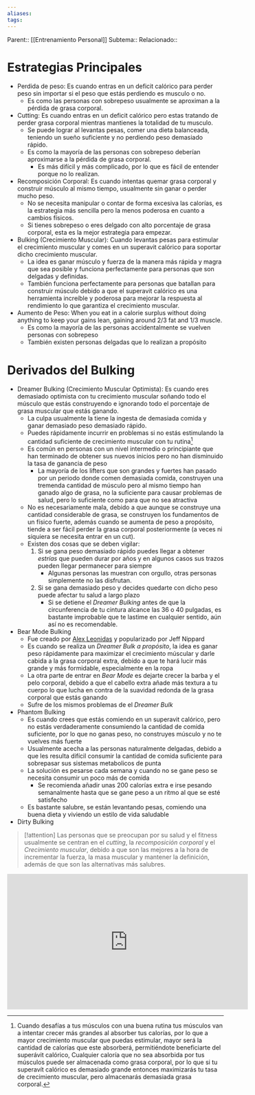 ```yaml
---
aliases: 
tags:
---
```

Parent:: [[Entrenamiento Personal]]
Subtema:: 
Relacionado:: 

# Estrategias Principales
- Perdida de peso: Es cuando entras en un deficit calórico para perder peso sin importar si el peso que estás perdiendo es musculo o no. 
	- Es como las personas con sobrepeso usualmente se aproximan a la pérdida de grasa corporal. 
- Cutting: Es cuando entras en un deficit calórico pero estas tratando de perder grasa corporal mientras mantienes la totalidad de tu musculo. 
	- Se puede lograr al levantas pesas, comer una dieta balanceada, teniendo un sueño suficiente y no perdiendo peso demasiado rápido. 
	- Es como la mayoría de las personas con sobrepeso deberían aproximarse a la pérdida de grasa corporal. 
		- Es más difícil y más complicado, por lo que es fácil de entender porque no lo realizan. 
- Recomposición Corporal: Es cuando intentas quemar grasa corporal y construir músculo al mismo tiempo, usualmente sin ganar o perder mucho peso. 
	- No se necesita manipular o contar de forma excesiva las calorías, es la estrategia más sencilla pero la menos poderosa en cuanto a cambios físicos. 
	- Si tienes sobrepeso o eres delgado con alto porcentaje de grasa corporal, esta es la mejor estrategia para empezar. 
- Bulking (Crecimiento Muscular): Cuando levantas pesas para estimular el crecimiento muscular y comes en un superavit calórico para soportar dicho crecimiento muscular. 
	- La idea es ganar músculo y fuerza de la manera más rápida y magra que sea posible y funciona perfectamente para personas que son delgadas y definidas. 
	- También funciona perfectamente para personas que batallan para construir músculo debido a que el superavit calórico es una herramienta increíble y poderosa para mejorar la respuesta al rendimiento lo que garantiza el crecimiento muscular. 
- Aumento de Peso: When you eat in a calorie surplus without doing anything to keep your gains lean, gaining around 2/3 fat and 1/3 muscle. 
	- Es como la mayoría de las personas accidentalmente se vuelven personas con sobrepeso 
	- También existen personas delgadas que lo realizan a propósito 
# Derivados del Bulking 
- Dreamer Bulking (Crecimiento Muscular Optimista): Es cuando eres demasiado optimista con tu crecimiento muscular soñando todo el músculo que estás construyendo e ignorando todo el porcentaje de grasa muscular que estás ganando. 
	- La culpa usualmente la tiene la ingesta de demasiada comida y ganar demasiado peso demasiado rápido.
	- Puedes rápidamente incurrir en problemas si no estás estimulando la cantidad suficiente de crecimiento muscular con tu rutina[^1]
	- Es común en personas con un nivel intermedio o principiante que han terminado de obtener sus nuevos inicios pero no han disminuido la tasa de ganancia de peso
		- La mayoría de los lifters que son grandes y fuertes han pasado por un periodo donde comen demasiada comida, construyen una tremenda cantidad de músculo pero al mismo tiempo han ganado algo de grasa, no la suficiente para causar problemas de salud, pero lo suficiente como para que no sea atractiva
	- No es necesariamente mala, debido a que aunque se construye una cantidad considerable de grasa, se construyen los fundamentos de un físico fuerte, además cuando se aumenta de peso a propósito, tiende a ser fácil perder la grasa corporal posteriormente (a veces ni siquiera se necesita entrar en un cut).
	- Existen dos cosas que se deben vigilar: 
		1. Si se gana peso demasiado rápido puedes llegar a obtener *estrías* que pueden durar por años y en algunos casos sus trazos pueden llegar permanecer para siempre
			- Algunas personas las muestran con orgullo, otras personas simplemente no las disfrutan.
		2.  Si se gana demasiado peso y decides quedarte con dicho peso puede afectar tu salud a largo plazo
			- Si se detiene el *Dreamer Bulking* antes de que la circunferencia de tu cintura alcance las 36 o 40 pulgadas, es bastante improbable que te lastime en cualquier sentido, aún así no es recomendable. 
- Bear Mode Bulking 
	- Fue creado por [Alex Leonidas](https://www.google.com/url?sa=t&source=web&rct=j&opi=89978449&url=https://translate.google.com/translate%3Fu%3Dhttps://alexleonidas.com/naturally-enhanced/%26hl%3Des%26sl%3Den%26tl%3Des%26client%3Dsrp&ved=2ahUKEwjGlO7FlKKNAxWJAHkGHSpKBDcQFnoECFMQAQ&usg=AOvVaw3NS9WIgOs-sSRFY4zoSmh3) y popularizado por Jeff Nippard  
	- Es cuando se realiza un *Dreamer Bulk a propósito*, la idea es ganar peso rápidamente para maximizar el crecimiento múscular y darle cabida a la grasa corporal extra, debido a que te hará lucir más grande y más formidable, especialmente en la ropa
	- La otra parte de entrar en *Bear Mode* es dejarte crecer la barba y el pelo corporal, debido a que el cabello extra añade más textura a tu cuerpo lo que lucha en contra de la suavidad redonda de la grasa corporal que estás ganando
	- Sufre de los mismos problemas de el *Dreamer Bulk*
- Phantom Bulking 
	- Es cuando crees que estás comiendo en un superavit calórico, pero no estás verdaderamente consumiendo la cantidad de comida suficiente, por lo que no ganas peso, no construyes músculo y no te vuelves más fuerte
	- Usualmente acecha a las personas naturalmente delgadas, debido a que les resulta difícil consumir la cantidad de comida suficiente para sobrepasar sus sistemas metabolicos de punta
	- La solución es pesarse cada semana y cuando no se gane peso se necesita consumir un poco más de comida 
		- Se recomienda añadir unas 200 calorías extra e irse pesando semanalmente hasta que se gane peso a un ritmo al que se esté satisfecho
	- Es bastante salubre, se están levantando pesas, comiendo una buena dieta y viviendo un estilo de vida saludable
- Dirty Bulking 

> [!attention]
> Las personas que se preocupan por su salud y el fitness usualmente se centran en el *cutting*, la *recomposición corporal* y el *Crecimiento muscular*, debido a que son las mejores a la hora de incrementar la fuerza, la masa muscular y mantener la definición, además de que son las alternativas más salubres. 

<iframe width="560" height="315" src="https://www.youtube.com/embed/AfnlDT_0Kd8?si=1A5NPtGG82aRdMtC&amp;start=354" title="YouTube video player" frameborder="0" allow="accelerometer; autoplay; clipboard-write; encrypted-media; gyroscope; picture-in-picture; web-share" referrerpolicy="strict-origin-when-cross-origin" allowfullscreen></iframe>

[^1]: Cuando desafías a tus músculos con una buena rutina tus músculos van a intentar crecer más grandes al absorber tus calorías, por lo que a mayor crecimiento muscular que puedas estimular, mayor será la cantidad de calorías que este absorberá, permitiéndote beneficiarte del superávit calórico, Cualquier caloría que no sea absorbida por tus músculos puede ser almacenada como grasa corporal, por lo que si tu superavít calórico es demasiado grande entonces maximizarás tu tasa de crecimiento muscular, pero almacenarás demasiada grasa corporal. 